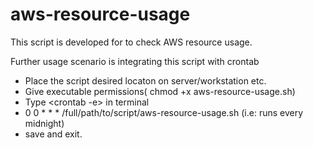 # aws-resource-usage
This script is developed for to check AWS resource usage.

Further usage scenario is integrating this script with crontab
- Place the script desired locaton on server/workstation etc.
- Give executable permissions( chmod +x aws-resource-usage.sh)
- Type <crontab -e> in terminal
- 0 0 * * * /full/path/to/script/aws-resource-usage.sh
  (i.e: runs every midnight)
- save and exit.
